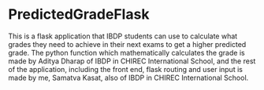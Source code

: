 # PredictedGradeFlask
This is a flask application that IBDP students can use to calculate what grades they need to achieve in their next exams to get a higher predicted grade. The python function which mathematically calculates the grade is made by Aditya Dharap of IBDP in CHIREC International School, and the rest of the application, including the front end, flask routing and user input is made by me, Samatva Kasat, also of IBDP in CHIREC International School.
